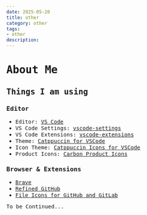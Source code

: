 ```yaml
---
date: 2025-05-20
title: other
category: other
tags:
- other
description: 
---
```

# <samp>About Me</samp>

## <samp>Things I am using</samp>

### <samp>Editor</samp>

- <samp>Editor: [VS Code](https://code.visualstudio.com/)</samp>
- <samp>VS Code Settings: [vscode-settings](https://github.com/YasakaKanoko/vscode-settings)</samp>
- <samp>VS Code Extensions: [vscode-extensions](/post/plugin.md)</samp>
- <samp>Theme: [Catppuccin for VSCode](https://marketplace.visualstudio.com/items?itemName=Catppuccin.catppuccin-vsc)</samp>
- <samp>Icon Theme: [Catppuccin Icons for VSCode](https://marketplace.visualstudio.com/items?itemName=Catppuccin.catppuccin-vsc-icons)</samp>
- <samp>Product Icons: [Carbon Product Icons](https://marketplace.visualstudio.com/items?itemName=antfu.icons-carbon)</samp>

### <samp>Browser & Extensions</samp>

- <samp>[Brave](https://brave.com/)</samp>
- <samp>[Refined GitHub](https://chromewebstore.google.com/detail/refined-github/hlepfoohegkhhmjieoechaddaejaokhf)</samp>
- <samp>[File Icons for GitHub and GitLab](https://chromewebstore.google.com/detail/file-icons-for-github-and/ficfmibkjjnpogdcfhfokmihanoldbfe)</samp>

<samp>To be Continued...</samp>
